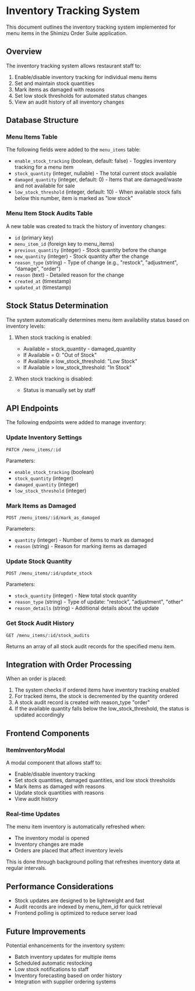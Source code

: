 # Inventory Tracking System

This document outlines the inventory tracking system implemented for menu items in the Shimizu Order Suite application.

## Overview

The inventory tracking system allows restaurant staff to:

1. Enable/disable inventory tracking for individual menu items
2. Set and maintain stock quantities
3. Mark items as damaged with reasons
4. Set low stock thresholds for automated status changes
5. View an audit history of all inventory changes

## Database Structure

### Menu Items Table

The following fields were added to the `menu_items` table:

- `enable_stock_tracking` (boolean, default: false) - Toggles inventory tracking for a menu item
- `stock_quantity` (integer, nullable) - The total current stock available
- `damaged_quantity` (integer, default: 0) - Items that are damaged/waste and not available for sale
- `low_stock_threshold` (integer, default: 10) - When available stock falls below this number, item is marked as "low stock"

### Menu Item Stock Audits Table

A new table was created to track the history of inventory changes:

- `id` (primary key)
- `menu_item_id` (foreign key to menu_items)
- `previous_quantity` (integer) - Stock quantity before the change
- `new_quantity` (integer) - Stock quantity after the change
- `reason_type` (string) - Type of change (e.g., "restock", "adjustment", "damage", "order")
- `reason` (text) - Detailed reason for the change
- `created_at` (timestamp)
- `updated_at` (timestamp)

## Stock Status Determination

The system automatically determines menu item availability status based on inventory levels:

1. When stock tracking is enabled:
   - Available = stock_quantity - damaged_quantity
   - If Available = 0: "Out of Stock"
   - If Available ≤ low_stock_threshold: "Low Stock"
   - If Available > low_stock_threshold: "In Stock"

2. When stock tracking is disabled:
   - Status is manually set by staff

## API Endpoints

The following endpoints were added to manage inventory:

### Update Inventory Settings

```
PATCH /menu_items/:id
```

Parameters:
- `enable_stock_tracking` (boolean)
- `stock_quantity` (integer)
- `damaged_quantity` (integer)
- `low_stock_threshold` (integer)

### Mark Items as Damaged

```
POST /menu_items/:id/mark_as_damaged
```

Parameters:
- `quantity` (integer) - Number of items to mark as damaged
- `reason` (string) - Reason for marking items as damaged

### Update Stock Quantity

```
POST /menu_items/:id/update_stock
```

Parameters:
- `stock_quantity` (integer) - New total stock quantity
- `reason_type` (string) - Type of update: "restock", "adjustment", "other"
- `reason_details` (string) - Additional details about the update

### Get Stock Audit History

```
GET /menu_items/:id/stock_audits
```

Returns an array of all stock audit records for the specified menu item.

## Integration with Order Processing

When an order is placed:

1. The system checks if ordered items have inventory tracking enabled
2. For tracked items, the stock is decremented by the quantity ordered
3. A stock audit record is created with reason_type "order"
4. If the available quantity falls below the low_stock_threshold, the status is updated accordingly

## Frontend Components

### ItemInventoryModal

A modal component that allows staff to:
- Enable/disable inventory tracking
- Set stock quantities, damaged quantities, and low stock thresholds
- Mark items as damaged with reasons
- Update stock quantities with reasons
- View audit history

### Real-time Updates

The menu item inventory is automatically refreshed when:
- The inventory modal is opened
- Inventory changes are made
- Orders are placed that affect inventory levels

This is done through background polling that refreshes inventory data at regular intervals.

## Performance Considerations

- Stock updates are designed to be lightweight and fast
- Audit records are indexed by menu_item_id for quick retrieval
- Frontend polling is optimized to reduce server load

## Future Improvements

Potential enhancements for the inventory system:
- Batch inventory updates for multiple items
- Scheduled automatic restocking
- Low stock notifications to staff
- Inventory forecasting based on order history
- Integration with supplier ordering systems
